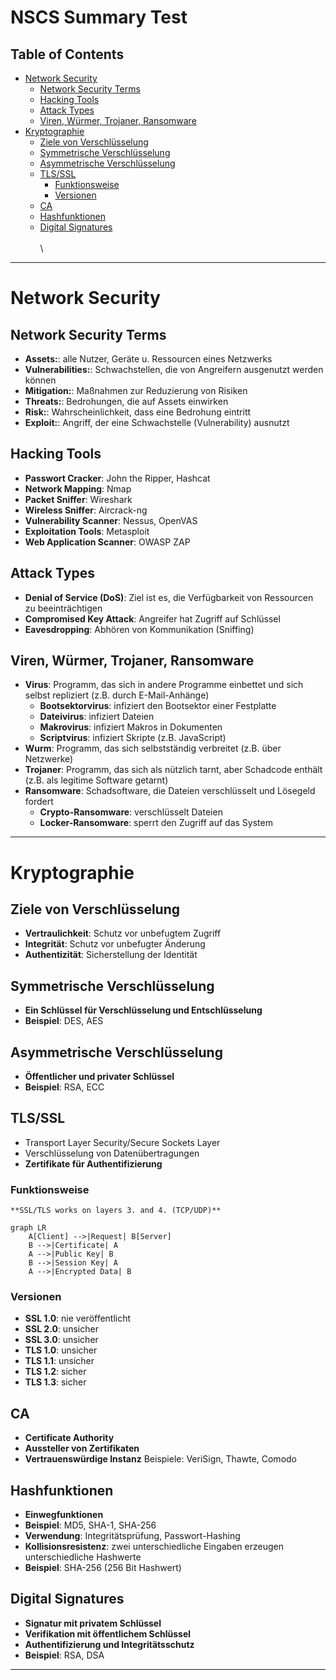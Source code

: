 # NSCS Summary Test


## Table of Contents
- [Network Security](#network-security)
  - [Network Security Terms](#network-security-terms)
  - [Hacking Tools](#hacking-tools)
  - [Attack Types](#attack-types)
  - [Viren, Würmer, Trojaner, Ransomware](#viren-würmer-trojaner-ransomware)
- [Kryptographie](#kryptographie)
    - [Ziele von Verschlüsselung](#ziele-von-verschlüsselung)
    - [Symmetrische Verschlüsselung](#symmetrische-verschlüsselung)
    - [Asymmetrische Verschlüsselung](#asymmetrische-verschlüsselung)
    - [TLS/SSL](#tlsssl)
        - [Funktionsweise](#funktionsweise)
        - [Versionen](#versionen)
    - [CA](#ca)
    - [Hashfunktionen](#hashfunktionen)
    - [Digital Signatures](#digital-signatures)
\
\
\
---




# Network Security
## Network Security Terms
- **Assets:**: alle Nutzer, Geräte u. Ressourcen eines Netzwerks
- **Vulnerabilities:**: Schwachstellen, die von Angreifern ausgenutzt werden können
- **Mitigation:**: Maßnahmen zur Reduzierung von Risiken
- **Threats:**: Bedrohungen, die auf Assets einwirken
- **Risk:**: Wahrscheinlichkeit, dass eine Bedrohung eintritt
- **Exploit:**: Angriff, der eine Schwachstelle (Vulnerability) ausnutzt


## Hacking Tools
- **Passwort Cracker**: John the Ripper, Hashcat
- **Network Mapping**: Nmap
- **Packet Sniffer**: Wireshark
- **Wireless Sniffer**: Aircrack-ng
- **Vulnerability Scanner**: Nessus, OpenVAS
- **Exploitation Tools**: Metasploit
- **Web Application Scanner**: OWASP ZAP

## Attack Types
- **Denial of Service (DoS)**: Ziel ist es, die Verfügbarkeit von Ressourcen zu beeinträchtigen
- **Compromised Key Attack**: Angreifer hat Zugriff auf Schlüssel
- **Eavesdropping**: Abhören von Kommunikation (Sniffing)

## Viren, Würmer, Trojaner, Ransomware
- **Virus**: Programm, das sich in andere Programme einbettet und sich selbst repliziert (z.B. durch E-Mail-Anhänge)
    - **Bootsektorvirus**: infiziert den Bootsektor einer Festplatte
    - **Dateivirus**: infiziert Dateien
    - **Makrovirus**: infiziert Makros in Dokumenten
    - **Scriptvirus**: infiziert Skripte (z.B. JavaScript)
- **Wurm**: Programm, das sich selbstständig verbreitet (z.B. über Netzwerke)
- **Trojaner**: Programm, das sich als nützlich tarnt, aber Schadcode enthält (z.B. als legitime Software getarnt)
- **Ransomware**: Schadsoftware, die Dateien verschlüsselt und Lösegeld fordert
    - **Crypto-Ransomware**: verschlüsselt Dateien
    - **Locker-Ransomware**: sperrt den Zugriff auf das System

---
# Kryptographie
## Ziele von Verschlüsselung
- **Vertraulichkeit**: Schutz vor unbefugtem Zugriff
- **Integrität**: Schutz vor unbefugter Änderung
- **Authentizität**: Sicherstellung der Identität

## Symmetrische Verschlüsselung
- **Ein Schlüssel für Verschlüsselung und Entschlüsselung**
- **Beispiel**: DES, AES

## Asymmetrische Verschlüsselung
- **Öffentlicher und privater Schlüssel**
- **Beispiel**: RSA, ECC

## TLS/SSL
- Transport Layer Security/Secure Sockets Layer
- Verschlüsselung von Datenübertragungen
- **Zertifikate für Authentifizierung**

### Funktionsweise
    **SSL/TLS works on layers 3. and 4. (TCP/UDP)**

```mermaid
graph LR
    A[Client] -->|Request| B[Server]
    B -->|Certificate| A
    A -->|Public Key| B
    B -->|Session Key| A
    A -->|Encrypted Data| B
```

### Versionen
- **SSL 1.0**: nie veröffentlicht
- **SSL 2.0**: unsicher
- **SSL 3.0**: unsicher
- **TLS 1.0**: unsicher
- **TLS 1.1**: unsicher
- **TLS 1.2**: sicher
- **TLS 1.3**: sicher

## CA
- **Certificate Authority**
- **Aussteller von Zertifikaten**
- **Vertrauenswürdige Instanz**
Beispiele: VeriSign, Thawte, Comodo

## Hashfunktionen
- **Einwegfunktionen**
- **Beispiel**: MD5, SHA-1, SHA-256
- **Verwendung**: Integritätsprüfung, Passwort-Hashing
- **Kollisionsresistenz**: zwei unterschiedliche Eingaben erzeugen unterschiedliche Hashwerte
- **Beispiel**: SHA-256 (256 Bit Hashwert)

## Digital Signatures
- **Signatur mit privatem Schlüssel**
- **Verifikation mit öffentlichem Schlüssel**
- **Authentifizierung und Integritätsschutz**
- **Beispiel**: RSA, DSA

---